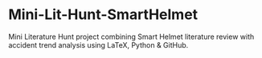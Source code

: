 # Mini-Lit-Hunt-SmartHelmet
Mini Literature Hunt project combining Smart Helmet literature review with accident trend analysis using LaTeX, Python &amp; GitHub.
